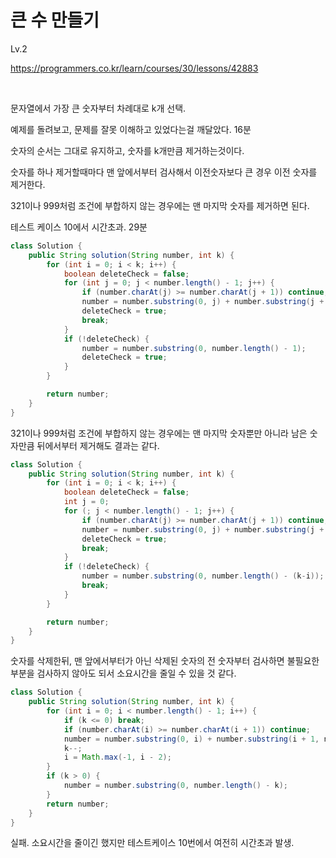 # 큰 수 만들기

Lv.2

https://programmers.co.kr/learn/courses/30/lessons/42883

<br>

문자열에서 가장 큰 숫자부터 차례대로 k개 선택.

예제를 돌려보고, 문제를 잘못 이해하고 있었다는걸 깨달았다. 16분

숫자의 순서는 그대로 유지하고, 숫자를 k개만큼 제거하는것이다.

숫자를 하나 제거할때마다 맨 앞에서부터 검사해서 이전숫자보다 큰 경우 이전 숫자를 제거한다.

321이나 999처럼 조건에 부합하지 않는 경우에는 맨 마지막 숫자를 제거하면 된다.

테스트 케이스 10에서 시간초과. 29분

```java
class Solution {
    public String solution(String number, int k) {
        for (int i = 0; i < k; i++) {
            boolean deleteCheck = false;
            for (int j = 0; j < number.length() - 1; j++) {
                if (number.charAt(j) >= number.charAt(j + 1)) continue;
                number = number.substring(0, j) + number.substring(j + 1, number.length());
                deleteCheck = true;
                break;
            }
            if (!deleteCheck) {
                number = number.substring(0, number.length() - 1);
                deleteCheck = true;
            }
        }

        return number;
    }
}
```

321이나 999처럼 조건에 부합하지 않는 경우에는 맨 마지막 숫자뿐만 아니라 남은 숫자만큼 뒤에서부터 제거해도 결과는 같다.

```java
class Solution {
    public String solution(String number, int k) {
        for (int i = 0; i < k; i++) {
            boolean deleteCheck = false;
            int j = 0;
            for (; j < number.length() - 1; j++) {
                if (number.charAt(j) >= number.charAt(j + 1)) continue;
                number = number.substring(0, j) + number.substring(j + 1, number.length());
                deleteCheck = true;
                break;
            }
            if (!deleteCheck) {
                number = number.substring(0, number.length() - (k-i));
                break;
            }
        }

        return number;
    }
}
```

숫자를 삭제한뒤, 맨 앞에서부터가 아닌 삭제된 숫자의 전 숫자부터 검사하면 불필요한 부분을 검사하지 않아도 되서 소요시간을 줄일 수 있을 것 같다.

```java
class Solution {
    public String solution(String number, int k) {
        for (int i = 0; i < number.length() - 1; i++) {
            if (k <= 0) break;
            if (number.charAt(i) >= number.charAt(i + 1)) continue;
            number = number.substring(0, i) + number.substring(i + 1, number.length());
            k--;
            i = Math.max(-1, i - 2);
        }
        if (k > 0) {
            number = number.substring(0, number.length() - k);
        }
        return number;
    }
}
```

실패. 소요시간을 줄이긴 했지만 테스트케이스 10번에서 여전히 시간초과 발생.
